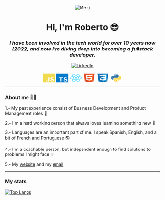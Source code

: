 <div id="header" align = "center">
    <img src="https://media.giphy.com/media/zOvBKUUEERdNm/giphy.gif" alt="Me :)" width="200">
    <h1 align = "center">Hi, I'm Roberto 😎</h1>
    <h3 align = "center" font-><i>I have been involved in the tech world for over 10 years now (2022) and now I'm diving deep into becoming a fullstack developer.</i></h3>
</div>

<div id="badges" align = "center">
    <a href="https://www.linkedin.com/in/roberto-perez-hernandez/" target="_blank"><img src="https://img.shields.io/badge/LinkedIn-0077B5?style=for-the-badge&logo=linkedin&logoColor=white" target = "_blank" alt="LinkedIn"></a>
</div>

<div dir="auto" align = "center"><br>
  <img align="center" alt="Rafa-Js" height="30" width="40" src="https://raw.githubusercontent.com/devicons/devicon/master/icons/javascript/javascript-plain.svg" style="max-width: 100%;">
  <img align="center" alt="Rafa-Ts" height="30" width="40" src="https://raw.githubusercontent.com/devicons/devicon/master/icons/typescript/typescript-plain.svg" style="max-width: 100%;">
  <img align="center" alt="Rafa-React" height="30" width="40" src="https://raw.githubusercontent.com/devicons/devicon/master/icons/react/react-original.svg" style="max-width: 100%;">
  <img align="center" alt="Rafa-HTML" height="30" width="40" src="https://raw.githubusercontent.com/devicons/devicon/master/icons/html5/html5-original.svg" style="max-width: 100%;">
  <img align="center" alt="Rafa-CSS" height="30" width="40" src="https://raw.githubusercontent.com/devicons/devicon/master/icons/css3/css3-original.svg" style="max-width: 100%;">
  <img align="center" alt="Rafa-Python" height="30" width="40" src="https://raw.githubusercontent.com/devicons/devicon/master/icons/python/python-original.svg" style="max-width: 100%;">
</div>

---

### About me 👨‍💻

1.- My past experience consist of Business Development and Product Management roles 👔

2.- I'm a hard working person that always loves learning something new 📖

3.- Languages are an important part of me. I speak Spanish, English, and a bit of French and Portuguese 🌎

4.- I'm a coachable person, but independent enough to find solutions to problems I might face 💡

5.- My [website](https://sitio.com) and my [email](mailto:robertoisworking@gmail.com)

---

### My stats

[![Top Langs](https://github-readme-stats.vercel.app/api/top-langs/?username=robertoisworking&layout=compact)](https://github.com/robertoisworking/github-readme-stats)
